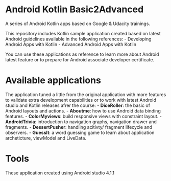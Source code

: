 # Android Kotlin Basic2Advanced

 A series of Android Kotlin apps based on Google & Udacity trainings. 
 
 This repository includes Kotlin sample application created based on latest Android guidelines available in the following references:
     - Developing Android Apps with Kotlin
     - Advanced Android Apps with Kotlin
 
 You can use these applications as reference to learn more about Android latest feature or to prepare for Android associate developer certificate. 
 
# Available applications

 The application tuned a little from the original application with more features to validate extra development capabilities or to work with latest Android studio and Kotlin releases afrer the course:
    - **DiceRoller**: the basic of Android layouts and actions.
    - **Aboutme**: how to use Android data binding features.
    - **ColorMyviews**: build responsive views with constraint layout.
	- **AndroidTrivia**: introduction to navigation graphs, navigation drawer and fragments.
	- **DessertPusher**: handling acitivty/ fragment lifecycle and observers.
	- **GuessIt**: a word guessing game to learn about application archeticture, viewModel and LiveData.
	
# Tools

These application created using Android studio 4.1.1 